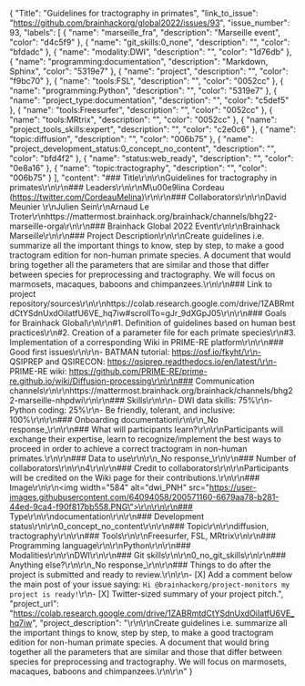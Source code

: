 {
  "Title": "Guidelines for tractography in primates",
  "link_to_issue": "https://github.com/brainhackorg/global2022/issues/93",
  "issue_number": 93,
  "labels": [
    {
      "name": "marseille_fra",
      "description": "Marseille event",
      "color": "d4c5f9"
    },
    {
      "name": "git_skills:0_none",
      "description": "",
      "color": "bfdadc"
    },
    {
      "name": "modality:DWI",
      "description": "",
      "color": "1d76db"
    },
    {
      "name": "programming:documentation",
      "description": "Markdown, Sphinx",
      "color": "5319e7"
    },
    {
      "name": "project",
      "description": "",
      "color": "f9bc70"
    },
    {
      "name": "tools:FSL",
      "description": "",
      "color": "0052cc"
    },
    {
      "name": "programming:Python",
      "description": "",
      "color": "5319e7"
    },
    {
      "name": "project_type:documentation",
      "description": "",
      "color": "c5def5"
    },
    {
      "name": "tools:Freesurfer",
      "description": "",
      "color": "0052cc"
    },
    {
      "name": "tools:MRtrix",
      "description": "",
      "color": "0052cc"
    },
    {
      "name": "project_tools_skills:expert",
      "description": "",
      "color": "c2e0c6"
    },
    {
      "name": "topic:diffusion",
      "description": "",
      "color": "006b75"
    },
    {
      "name": "project_development_status:0_concept_no_content",
      "description": "",
      "color": "bfd4f2"
    },
    {
      "name": "status:web_ready",
      "description": "",
      "color": "0e8a16"
    },
    {
      "name": "topic:tractography",
      "description": "",
      "color": "006b75"
    }
  ],
  "content": "### Title\r\n\r\nGuidelines for tractography in primates\r\n\r\n### Leaders\r\n\r\nM\u00e9lina Cordeau (https://twitter.com/CordeauMelina)\r\n\r\n### Collaborators\r\n\r\nDavid Meunier \r\nJulien Sein\r\nArnaud Le Troter\r\nhttps://mattermost.brainhack.org/brainhack/channels/bhg22-marseille-orga\r\n\r\n### Brainhack Global 2022 Event\r\n\r\nBrainhack Marseille\r\n\r\n### Project Description\r\n\r\nCreate guidelines i.e. summarize all the important things to know, step by step, to make a good tractogram edition for non-human primate species. A document that would bring together all the parameters that are similar and those that differ between species for preprocessing and tractography. We will focus on marmosets, macaques, baboons and chimpanzees.\r\n\r\n### Link to project repository/sources\r\n\r\nhttps://colab.research.google.com/drive/1ZABRmtdCtYSdnUxdOiIatfU6VE_hq7iw#scrollTo=gJr_9dXGpJ05\r\n\r\n### Goals for Brainhack Global\r\n\r\n#1. Definition of guidelines based on human best practices\r\n#2. Creation of a parameter file for each primate species\r\n#3. Implementation of a corresponding Wiki in PRIME-RE platform\r\n\r\n### Good first issues\r\n\r\n- BATMAN tutorial: https://osf.io/fkyht/\r\n- QSIPREP and QSIRECON: https://qsiprep.readthedocs.io/en/latest/\r\n- PRIME-RE wiki: https://github.com/PRIME-RE/prime-re.github.io/wiki/Diffusion-processing\r\n\r\n### Communication channels\r\n\r\nhttps://mattermost.brainhack.org/brainhack/channels/bhg22-marseille-nhpdwi\r\n\r\n### Skills\r\n\r\n- DWI data skills: 75%\r\n- Python coding: 25%\r\n- Be friendly, tolerant, and inclusive: 100%\r\n\r\n### Onboarding documentation\r\n\r\n_No response_\r\n\r\n### What will participants learn?\r\n\r\nParticipants will exchange their expertise, learn to recognize/implement the best ways to proceed in order to achieve a correct tractogram in non-human primates.\r\n\r\n### Data to use\r\n\r\n_No response_\r\n\r\n### Number of collaborators\r\n\r\n4\r\n\r\n### Credit to collaborators\r\n\r\nParticipants will be credited on the Wiki page for their contributions.\r\n\r\n### Image\r\n\r\n<img width=\"584\" alt=\"dwi_PNH\" src=\"https://user-images.githubusercontent.com/64094058/200571160-6679aa78-b281-44ed-9ca4-f90f817bb558.PNG\">\r\n\r\n\r\n### Type\r\n\r\ndocumentation\r\n\r\n### Development status\r\n\r\n0_concept_no_content\r\n\r\n### Topic\r\n\r\ndiffusion, tractography\r\n\r\n### Tools\r\n\r\nFreesurfer, FSL, MRtrix\r\n\r\n### Programming language\r\n\r\nPython\r\n\r\n### Modalities\r\n\r\nDWI\r\n\r\n### Git skills\r\n\r\n0_no_git_skills\r\n\r\n### Anything else?\r\n\r\n_No response_\r\n\r\n### Things to do after the project is submitted and ready to review.\r\n\r\n- [X] Add a comment below the main post of your issue saying: `Hi @brainhackorg/project-monitors my project is ready!`\r\n- [X] Twitter-sized summary of your project pitch.",
  "project_url": "https://colab.research.google.com/drive/1ZABRmtdCtYSdnUxdOiIatfU6VE_hq7iw",
  "project_description": "\r\n\r\nCreate guidelines i.e. summarize all the important things to know, step by step, to make a good tractogram edition for non-human primate species. A document that would bring together all the parameters that are similar and those that differ between species for preprocessing and tractography. We will focus on marmosets, macaques, baboons and chimpanzees.\r\n\r\n"
}